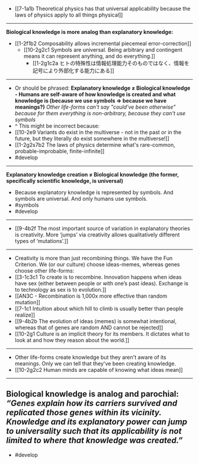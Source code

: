 - [[7-1a1b Theoretical physics has that universal applicability because the laws of physics apply to all things physical]]
---
**Biological knowledge is more analog than explanatory knowledge:**
  - [[1-2f1b2 Composability allows incremental piecemeal error-correction]]
    - [[10-2g2c1 Symbols are universal. Being arbitrary and contingent means it can represent anything, and do everything.]]
      - [[1-2g1c2a ヒトの特殊性は情報処理能力そのものではなく、情報を記号により外部化する能力にある]]
---
- Or should be phrased: **Explanatory knowledge ≠ Biological knowledge - Humans are self-aware of how knowledge is created and what knowledge is (because we use symbols => because we have meanings?)**
*Other life-forms can't say "could've been otherwise" because for them everything is non-arbitrary, because they can't use symbols*
- ^ This might be incorrect because:
- [[10-2e9 Variants do exist in the multiverse - not in the past or in the future, but they literally do exist somewhere in the multiverse!]]
- [[1-2g2s7b2 The laws of physics determine what's rare-common, probable-improbable, finite-infinite]]
- #develop
---
**Explanatory knowledge creation ≠ Biological knowledge (the former, specifically scientific knowledge, is universal)**
- Because explanatory knowledge is represented by symbols. And symbols are universal. And only humans use symbols.
- #symbols
- #develop
---
- [[9-4b2f The most important source of variation in explanatory theories is creativity. More ‘jumps’ via creativity allows qualitatively different types of ‘mutations’.]]
---
- Creativity is more than just recombining things. We have the Fun Criterion. We (or our culture) choose ideas-memes, whereas genes choose other life-forms:
- [[3-1c3c1 To create is to recombine. Innovation happens when ideas have sex (either between people or with one’s past ideas). Exchange is to technology as sex is to evolution.]]
- [[AN3C - Recombination is 1,000x more effective than random mutation]]
- [[7-1c1 Intuition about which hill to climb is usually better than people realize]]
- [[9-4b2b The evolution of ideas (memes) is somewhat intentional, whereas that of genes are random AND cannot be rejected]]
- [[10-2g1 Culture is an implicit theory for its members. It dictates what to look at and how they reason about the world.]]
---
- Other life-forms create knowledge but they aren't aware of its meanings. Only we can tell that they've been creating knowledge.
- [[10-2g2c2 Human minds are capable of knowing what ideas mean]]
---
**Biological knowledge is analog and parochial:**
*“Genes explain how its carriers survived and replicated those genes within its vicinity. Knowledge and its explanatory power can jump to universality such that its applicability is not limited to where that knowledge was created.”*
---
- #develop
